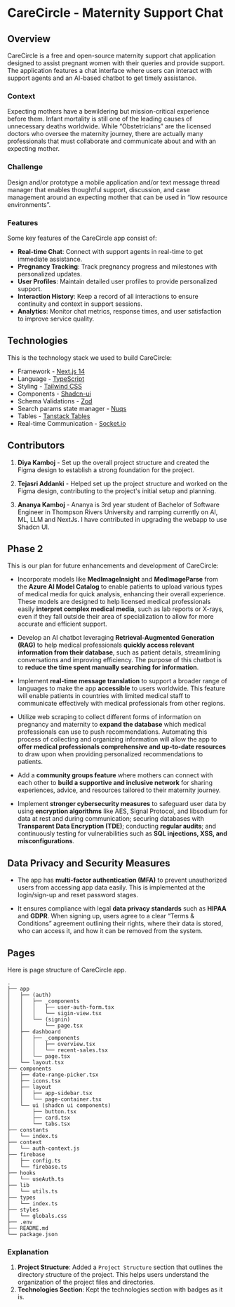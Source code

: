 # CareCircle - Maternity Support Chat

## Overview

CareCircle is a free and open-source maternity support chat application designed to assist pregnant women with their queries and provide support. The application features a chat interface where users can interact with support agents and an AI-based chatbot to get timely assistance.

### Context

Expecting mothers have a bewildering but mission-critical experience before them. Infant mortality is still one of the leading causes of unnecessary deaths worldwide. While “Obstetricians” are the licensed doctors who oversee the maternity journey, there are actually many professionals that must collaborate and communicate about and with an expecting mother.

### Challenge

Design and/or prototype a mobile application and/or text message thread manager that enables thoughtful support, discussion, and case management around an expecting mother that can be used in “low resource environments”.

### Features

Some key features of the CareCircle app consist of:

- **Real-time Chat**: Connect with support agents in real-time to get immediate assistance.
- **Pregnancy Tracking**: Track pregnancy progress and milestones with personalized updates.
- **User Profiles**: Maintain detailed user profiles to provide personalized support.
- **Interaction History**: Keep a record of all interactions to ensure continuity and context in support sessions.
- **Analytics**: Monitor chat metrics, response times, and user satisfaction to improve service quality.

## Technologies

This is the technology stack we used to build CareCircle:

- Framework - [Next.js 14](https://nextjs.org/13)
- Language - [TypeScript](https://www.typescriptlang.org)
- Styling - [Tailwind CSS](https://tailwindcss.com)
- Components - [Shadcn-ui](https://ui.shadcn.com)
- Schema Validations - [Zod](https://zod.dev)
- Search params state manager - [Nuqs](https://nuqs.47ng.com/)
- Tables - [Tanstack Tables](https://ui.shadcn.com/docs/components/data-table)
- Real-time Communication - [Socket.io](https://socket.io)

## Contributors

1. **Diya Kamboj** - Set up the overall project structure and created the Figma design to establish a strong foundation for the project. 

1. **Tejasri Addanki** - Helped set up the project structure and worked on the Figma design, contributing to the project's initial setup and planning.

1. **Ananya Kamboj** - Ananya is 3rd year student of Bachelor of Software Engineer in Thompson Rivers University and ramping currently on AI, ML, LLM and NextJs. I have contributed in upgrading the webapp to use Shadcn UI.

## Phase 2
This is our plan for future enhancements and development of CareCircle:

- Incorporate models like **MedImageInsight** and **MedImageParse** from the **Azure AI Model Catalog** to enable patients to upload various types of medical media for quick analysis, enhancing their overall experience. These models are designed to help licensed medical professionals easily **interpret complex medical media**, such as lab reports or X-rays, even if they fall outside their area of specialization to allow for more accurate and efficient support.

- Develop an AI chatbot leveraging **Retrieval-Augmented Generation (RAG)** to help medical professionals **quickly access relevant information from their database**, such as patient details, streamlining conversations and improving efficiency. The purpose of this chatbot is to **reduce the time spent manually searching for information**.

- Implement **real-time message translation** to support a broader range of languages to make the app **accessible** to users worldwide. This feature will enable patients in countries with limited medical staff to communicate effectively with medical professionals from other regions.

- Utilize web scraping to collect different forms of information on pregnancy and maternity to **expand the database** which medical professionals can use to push recommendations. Automating this process of collecting and organizing information will allow the app to **offer medical professionals comprehensive and up-to-date resources** to draw upon when providing personalized recommendations to patients.

- Add a **community groups feature** where mothers can connect with each other to **build a supportive and inclusive network** for sharing experiences, advice, and resources tailored to their maternity journey.

- Implement **stronger cybersecurity measures** to safeguard user data by using **encryption algorithms** like AES, Signal Protocol, and libsodium for data at rest and during communication; securing databases with **Transparent Data Encryption (TDE)**; conducting **regular audits**; and continuously testing for vulnerabilities such as **SQL injections, XSS, and misconfigurations**.

## Data Privacy and Security Measures

- The app has **multi-factor authentication (MFA)** to prevent unauthorized users from accessing app data easily. This is implemented at the login/sign-up and reset password stages.

- It ensures compliance with legal **data privacy standards** such as **HIPAA** and **GDPR**. When signing up, users agree to a clear “Terms & Conditions” agreement outlining their rights, where their data is stored, who can access it, and how it can be removed from the system.


## Pages
Here is page structure of CareCircle app.

```plaintext
.
├── app
│   ├── (auth)
│   │   ├── _components
│   │   │   ├── user-auth-form.tsx
│   │   │   └── sigin-view.tsx
│   │   └── (signin)
│   │       └── page.tsx
│   ├── dashboard
│   │   ├── _components
│   │   │   ├── overview.tsx
│   │   │   └── recent-sales.tsx
│   │   └── page.tsx
│   └── layout.tsx
├── components
│   ├── date-range-picker.tsx
│   ├── icons.tsx
│   ├── layout
│   │   ├── app-sidebar.tsx
│   │   └── page-container.tsx
│   └── ui (shadcn ui components)
│       ├── button.tsx
│       ├── card.tsx
│       └── tabs.tsx
├── constants
│   └── index.ts
├── context
│   └── auth-context.js
├── firebase
│   ├── config.ts
│   └── firebase.ts
├── hooks
│   └── useAuth.ts
├── lib
│   └── utils.ts
├── types
│   └── index.ts
├── styles
│   └── globals.css
├── .env
├── README.md
└── package.json
```

### Explanation

1. **Project Structure**: Added a `Project Structure` section that outlines the directory structure of the project. This helps users understand the organization of the project files and directories.
2. **Technologies Section**: Kept the technologies section with badges as it is.
